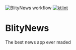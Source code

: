 ![BlityNews workflow](https://github.com/github/docs/actions/workflows/main.yml/badge.svg)
[![ktlint](https://img.shields.io/badge/code%20style-%E2%9D%A4-FF4081.svg)](https://ktlint.github.io/)

# BlityNews
The best news app ever maded
